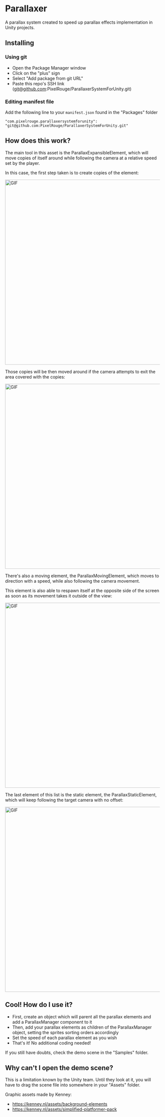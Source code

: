 # Parallaxer

A parallax system created to speed up parallax effects implementation in Unity projects.

## Installing

### Using git

- Open the Package Manager window
- Click on the "plus" sign
- Select "Add package from git URL"
- Paste this repo's SSH link (<git@github.com>:PixelRouge/ParallaxerSystemForUnity.git)

### Editing manifest file

Add the following line to your `manifest.json` found in the "Packages" folder

`"com.pixelrouge.parallaxersystemforunity": "git@github.com:PixelRouge/ParallaxerSystemForUnity.git"`

## How does this work?

The main tool in this asset is the ParallaxExpansibleElement, which will move copies of itself around
while following the camera at a relative speed set by the player.

In this case, the first step taken is to create copies of the element:

[<img alt="GIF" src="https://github.com/SoftBoiledGames/Parallaxer/blob/main/Documentation/copies_spawning.gif" width= 600/>](https://github.com/PixelSparkStudio/Parallaxer/blob/main/Documentation/copies_spawning.gif)

Those copies will be then moved around if the camera attempts to exit the area covered with the copies:

[<img alt="GIF" src="https://github.com/SoftBoiledGames/Parallaxer/blob/main/Documentation/copies_moving.gif" width= 600/>](https://github.com/PixelSparkStudio/Parallaxer/blob/main/Documentation/copies_moving.gif)

There's also a moving element, the ParallaxMovingElement, which moves to direction with a speed, while also following the camera movement.

This element is also able to respawn itself at the opposite side of the screen as soon as its movement takes it outside of the view:

[<img alt="GIF" src="https://github.com/SoftBoiledGames/Parallaxer/blob/main/Documentation/moving_element.gif" width= 600/>](https://github.com/PixelSparkStudio/Parallaxer/blob/main/Documentation/moving_element.gif)

The last element of this list is the static element, the ParallaxStaticElement, which will keep following the target camera with no offset:

[<img alt="GIF" src="https://github.com/SoftBoiledGames/Parallaxer/blob/main/Documentation/static_element.gif" width= 600/>](https://github.com/PixelSparkStudio/Parallaxer/blob/main/Documentation/static_element.gif)

## Cool! How do I use it?

- First, create an object which will parent all the parallax elements and add a ParallaxManager component to it
- Then, add your parallax elements as children of the ParallaxManager object, setting the sprites sorting orders accordingly
- Set the speed of each parallax element as you wish
- That's it! No additional coding needed!
  
If you still have doubts, check the demo scene in the "Samples" folder.

## Why can't I open the demo scene?

This is a limitation known by the Unity team. Until they look at it, you will have to drag the scene file into somewhere in your "Assets" folder.

Graphic assets made by Kenney:

- <https://kenney.nl/assets/background-elements>
- <https://kenney.nl/assets/simplified-platformer-pack>
